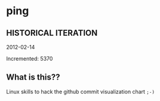 # ping

## HISTORICAL ITERATION
2012-02-14

Incremented: 5370

## What is this?? 
Linux skills to hack the github commit visualization chart `;-)`
